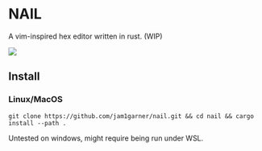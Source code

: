 # NAIL
A vim-inspired hex editor written in rust. (WIP)

![](https://cdn.discordapp.com/attachments/376971848555954187/542799211087790080/unknown.png)

## Install

### Linux/MacOS

```
git clone https://github.com/jam1garner/nail.git && cd nail && cargo install --path .
```

Untested on windows, might require being run under WSL.
